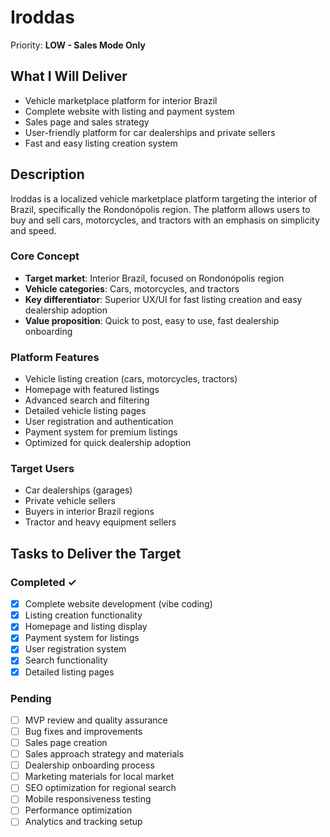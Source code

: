 # Iroddas

Priority: **LOW - Sales Mode Only**

## What I Will Deliver
- Vehicle marketplace platform for interior Brazil
- Complete website with listing and payment system
- Sales page and sales strategy
- User-friendly platform for car dealerships and private sellers
- Fast and easy listing creation system

## Description
Iroddas is a localized vehicle marketplace platform targeting the interior of Brazil, specifically the Rondonópolis region. The platform allows users to buy and sell cars, motorcycles, and tractors with an emphasis on simplicity and speed.

### Core Concept
- **Target market**: Interior Brazil, focused on Rondonópolis region
- **Vehicle categories**: Cars, motorcycles, and tractors
- **Key differentiator**: Superior UX/UI for fast listing creation and easy dealership adoption
- **Value proposition**: Quick to post, easy to use, fast dealership onboarding

### Platform Features
- Vehicle listing creation (cars, motorcycles, tractors)
- Homepage with featured listings
- Advanced search and filtering
- Detailed vehicle listing pages
- User registration and authentication
- Payment system for premium listings
- Optimized for quick dealership adoption

### Target Users
- Car dealerships (garages)
- Private vehicle sellers
- Buyers in interior Brazil regions
- Tractor and heavy equipment sellers

## Tasks to Deliver the Target

### Completed ✓
- [x] Complete website development (vibe coding)
- [x] Listing creation functionality
- [x] Homepage and listing display
- [x] Payment system for listings
- [x] User registration system
- [x] Search functionality
- [x] Detailed listing pages

### Pending
- [ ] MVP review and quality assurance
- [ ] Bug fixes and improvements
- [ ] Sales page creation
- [ ] Sales approach strategy and materials
- [ ] Dealership onboarding process
- [ ] Marketing materials for local market
- [ ] SEO optimization for regional search
- [ ] Mobile responsiveness testing
- [ ] Performance optimization
- [ ] Analytics and tracking setup
